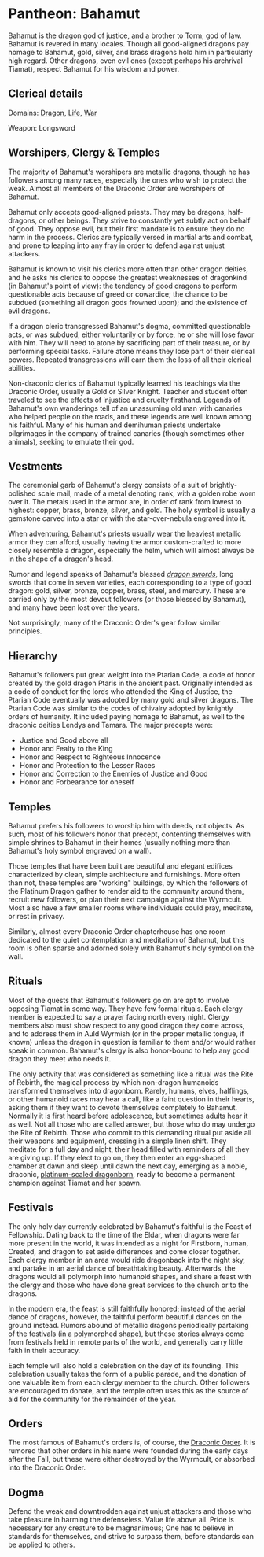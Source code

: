 # Pantheon: Bahamut
Bahamut is the dragon god of justice, and a brother to Torm, god of law. Bahamut is revered in many locales. Though all good-aligned dragons pay homage to Bahamut, gold, silver, and brass dragons hold him in particularly high regard. Other dragons, even evil ones (except perhaps his archrival Tiamat), respect Bahamut for his wisdom and power.

## Clerical details
Domains: [Dragon](../../Classes/Cleric/Dragon.md), [Life](../../Classes/Cleric/Life.md), [War](../../Classes/Cleric/War.md)

Weapon: Longsword

## Worshipers, Clergy & Temples
The majority of Bahamut's worshipers are metallic dragons, though he has followers among many races, especially the ones who wish to protect the weak. Almost all members of the Draconic Order are worshipers of Bahamut.

Bahamut only accepts good-aligned priests. They may be dragons, half-dragons, or other beings. They strive to constantly yet subtly act on behalf of good. They oppose evil, but their first mandate is to ensure they do no harm in the process. Clerics are typically versed in martial arts and combat, and prone to leaping into any fray in order to defend against unjust attackers.

Bahamut is known to visit his clerics more often than other dragon deities, and he asks his clerics to oppose the greatest weaknesses of dragonkind (in Bahamut's point of view): the tendency of good dragons to perform questionable acts because of greed or cowardice; the chance to be subdued (something all dragon gods frowned upon); and the existence of evil dragons.

If a dragon cleric transgressed Bahamut's dogma, committed questionable acts, or was subdued, either voluntarily or by force, he or she will lose favor with him. They will need to atone by sacrificing part of their treasure, or by performing special tasks. Failure atone means they lose part of their clerical powers. Repeated transgressions will earn them the loss of all their clerical abilities.

Non-draconic clerics of Bahamut typically learned his teachings via the Draconic Order, usually a Gold or Silver Knight. Teacher and student often traveled to see the effects of injustice and cruelty firsthand. Legends of Bahamut's own wanderings tell of an unassuming old man with canaries who helped people on the roads, and these legends are well known among his faithful. Many of his human and demihuman priests undertake pilgrimages in the company of trained canaries (though sometimes other animals), seeking to emulate their god.

## Vestments
The ceremonial garb of Bahamut's clergy consists of a suit of brightly-polished scale mail, made of a metal denoting rank, with a golden robe worn over it. The metals used in the armor are, in order of rank from lowest to highest: copper, brass, bronze, silver, and gold. The holy symbol is usually a gemstone carved into a star or with the star-over-nebula engraved into it.

When adventuring, Bahamut's priests usually wear the heaviest metallic armor they can afford, usually having the armor custom-crafted to more closely resemble a dragon, especially the helm, which will almost always be in the shape of a dragon's head.

Rumor and legend speaks of Bahamut's blessed *[dragon swords](../../Magic/Items/dragon-sword.md)*, long swords that come in seven varieties, each corresponding to a type of good dragon: gold, silver, bronze, copper, brass, steel, and mercury. These are carried only by the most devout followers (or those blessed by Bahamut), and many have been lost over the years.

Not surprisingly, many of the Draconic Order's gear follow similar principles. 

## Hierarchy
Bahamut's followers put great weight into the Ptarian Code, a code of honor created by the gold dragon Ptaris in the ancient past. Originally intended as a code of conduct for the lords who attended the King of Justice, the Ptarian Code eventually was adopted by many gold and silver dragons. The Ptarian Code was similar to the codes of chivalry adopted by knightly orders of humanity. It included paying homage to Bahamut, as well to the draconic deities Lendys and Tamara. The major precepts were:

* Justice and Good above all
* Honor and Fealty to the King
* Honor and Respect to Righteous Innocence
* Honor and Protection to the Lesser Races
* Honor and Correction to the Enemies of Justice and Good
* Honor and Forbearance for oneself



## Temples
Bahamut prefers his followers to worship him with deeds, not objects. As such, most of his followers honor that precept, contenting themselves with simple shrines to Bahamut in their homes (usually nothing more than Bahamut's holy symbol engraved on a wall).

Those temples that have been built are beautiful and elegant edifices characterized by clean, simple architecture and furnishings. More often than not, these temples are "working" buildings, by which the followers of the Platinum Dragon gather to render aid to the community around them, recruit new followers, or plan their next campaign against the Wyrmcult. Most also have a few smaller rooms where individuals could pray, meditate, or rest in privacy.

Similarly, almost every Draconic Order chapterhouse has one room dedicated to the quiet contemplation and meditation of Bahamut, but this room is often sparse and adorned solely with Bahamut's holy symbol on the wall.

## Rituals
Most of the quests that Bahamut's followers go on are apt to involve opposing Tiamat in some way. They have few formal rituals. Each clergy member is expected to say a prayer facing north every night. Clergy members also must show respect to any good dragon they come across, and to address them in Auld Wyrmish (or in the proper metallic tongue, if known) unless the dragon in question is familiar to them and/or would rather speak in common. Bahamut's clergy is also honor-bound to help any good dragon they meet who needs it.

The only activity that was considered as something like a ritual was the Rite of Rebirth, the magical process by which non-dragon humanoids transformed themselves into dragonborn. Rarely, humans, elves, halflings, or other humanoid races may hear a call, like a faint question in their hearts, asking them if they want to devote themselves completely to Bahamut. Normally it is first heard before adolescence, but sometimes adults hear it as well. Not all those who are called answer, but those who do may undergo the Rite of Rebirth. Those who commit to this demanding ritual put aside all their weapons and equipment, dressing in a simple linen shift. They meditate for a full day and night, their head filled with reminders of all they are giving up. If they elect to go on, they then enter an egg-shaped chamber at dawn and sleep until dawn the next day, emerging as a noble, draconic, [platinum-scaled dragonborn](../../Races/Dragonborn.md#platinum-dragonborn), ready to become a permanent champion against Tiamat and her spawn.

## Festivals
The only holy day currently celebrated by Bahamut's faithful is the Feast of Fellowship. Dating back to the time of the Eldar, when dragons were far more present in the world, it was intended as a night for Firstborn, human, Created, and dragon to set aside differences and come closer together. Each clergy member in an area would ride dragonback into the night sky, and partake in an aerial dance of breathtaking beauty. Afterwards, the dragons would all polymorph into humanoid shapes, and share a feast with the clergy and those who have done great services to the church or to the dragons. 

In the modern era, the feast is still faithfully honored; instead of the aerial dance of dragons, however, the faithful perform beautiful dances on the ground instead. Rumors abound of metallic dragons periodically partaking of the festivals (in a polymorphed shape), but these stories always come from festivals held in remote parts of the world, and generally carry little faith in their accuracy.

Each temple will also hold a celebration on the day of its founding. This celebration usually takes the form of a public parade, and the donation of one valuable item from each clergy member to the church. Other followers are encouraged to donate, and the temple often uses this as the source of aid for the community for the remainder of the year.

## Orders
The most famous of Bahamut's orders is, of course, the [Draconic Order](../../Organizations/MilitantOrders/DraconicOrder/index.md). It is rumored that other orders in his name were founded during the early days after the Fall, but these were either destroyed by the Wyrmcult, or absorbed into the Draconic Order.

## Dogma
Defend the weak and downtrodden against unjust attackers and those who take pleasure in harming the defenseless. Value life above all. Pride is necessary for any creature to be magnanimous; One has to believe in standards for themselves, and strive to surpass them, before standards can be applied to others.


